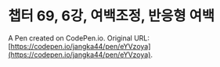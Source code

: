 # 챕터 69, 6강, 여백조정, 반응형 여백

A Pen created on CodePen.io. Original URL: [https://codepen.io/jangka44/pen/eYVzoya](https://codepen.io/jangka44/pen/eYVzoya).

